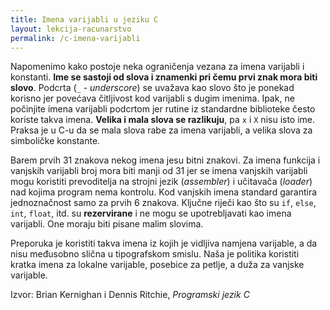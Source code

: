 ```yaml
---
title: Imena varijabli u jeziku C
layout: lekcija-racunarstvo
permalink: /c-imena-varijabli
---
```


Napomenimo kako postoje neka ograničenja vezana za imena varijabli i konstanti. **Ime se sastoji od slova i znamenki pri čemu prvi znak mora biti slovo**. Podcrta (`_` - *underscore*) se uvažava kao slovo što je ponekad korisno jer povećava čitljivost kod varijabli s dugim imenima. Ipak, ne počinjite imena varijabli podcrtom jer rutine iz standardne biblioteke često koriste takva imena. **Velika i mala slova se razlikuju**, pa `x` i `X` nisu isto ime. Praksa je u C-u da se mala slova rabe za imena varijabli, a velika slova za simboličke konstante.

Barem prvih 31 znakova nekog imena jesu bitni znakovi. Za imena funkcija i vanjskih varijabli broj mora biti manji od 31 jer se imena vanjskih varijabli mogu koristiti prevoditelja na strojni jezik (*assembler*) i učitavača (*loader*) nad kojima program nema kontrolu. Kod vanjskih imena standard garantira jednoznačnost samo za prvih 6 znakova. Ključne riječi kao što su `if`, `else`, `int`, `float`, itd. su **rezervirane** i ne mogu se upotrebljavati kao imena varijabli. One moraju biti pisane malim slovima.

Preporuka je koristiti takva imena iz kojih je vidljiva namjena varijable, a da nisu međusobno slična u tipografskom smislu. Naša je politika koristiti kratka imena za lokalne varijable, posebice za petlje, a duža za vanjske varijable.


Izvor: Brian Kernighan i Dennis Ritchie, *Programski jezik C*

